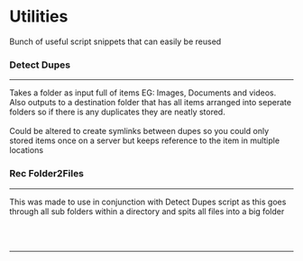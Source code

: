 # Utilities
Bunch of useful script snippets that can easily be reused

### Detect Dupes
----------------
<p> Takes a folder as input full of items EG: Images, Documents and videos. Also outputs to a destination folder that has all items arranged into seperate folders so if there is any duplicates they are neatly stored.
</br></br>
Could be altered to create symlinks between dupes so you could only stored items once on a server but keeps reference to the item in multiple locations</p>

### Rec Folder2Files
----------------
<p> This was made to use in conjunction with Detect Dupes script as this goes through all sub folders within a directory and spits all files into a big folder </p>
</br></br>

----------------
